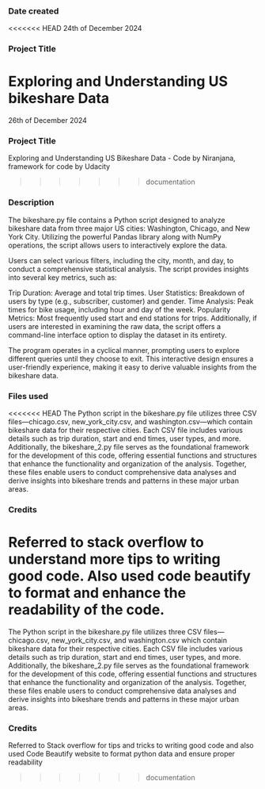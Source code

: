 
### Date created
<<<<<<< HEAD
24th of December 2024

### Project Title
Exploring and Understanding US bikeshare Data
=======
26th of December 2024

### Project Title
Exploring and Understanding US Bikeshare Data - Code by Niranjana, framework for code by Udacity
>>>>>>> documentation

### Description
The bikeshare.py file contains a Python script designed to analyze bikeshare data from three major US cities: Washington, Chicago, and New York City. Utilizing the powerful Pandas library along with NumPy operations, the script allows users to interactively explore the data.

Users can select various filters, including the city, month, and day, to conduct a comprehensive statistical analysis. The script provides insights into several key metrics, such as:

Trip Duration: Average and total trip times.
User Statistics: Breakdown of users by type (e.g., subscriber, customer) and gender.
Time Analysis: Peak times for bike usage, including hour and day of the week.
Popularity Metrics: Most frequently used start and end stations for trips.
Additionally, if users are interested in examining the raw data, the script offers a command-line interface option to display the dataset in its entirety.

The program operates in a cyclical manner, prompting users to explore different queries until they choose to exit. This interactive design ensures a user-friendly experience, making it easy to derive valuable insights from the bikeshare data.

### Files used
<<<<<<< HEAD
The Python script in the bikeshare.py file utilizes three CSV files—chicago.csv, new_york_city.csv, and washington.csv—which contain bikeshare data for their respective cities. Each CSV file includes various details such as trip duration, start and end times, user types, and more. Additionally, the bikeshare_2.py file serves as the foundational framework for the development of this code, offering essential functions and structures that enhance the functionality and organization of the analysis. Together, these files enable users to conduct comprehensive data analyses and derive insights into bikeshare trends and patterns in these major urban areas.

### Credits
Referred to stack overflow to understand more tips to writing good code. Also used code beautify to format and enhance the readability of the code.
=======
The Python script in the bikeshare.py file utilizes three CSV files—chicago.csv, new_york_city.csv, and washington.csv which contain bikeshare data for their respective cities. Each CSV file includes various details such as trip duration, start and end times, user types, and more. Additionally, the bikeshare_2.py file serves as the foundational framework for the development of this code, offering essential functions and structures that enhance the functionality and organization of the analysis. Together, these files enable users to conduct comprehensive data analyses and derive insights into bikeshare trends and patterns in these major urban areas.

### Credits
Referred to Stack overflow for tips and tricks to writing good code and also used Code Beautify website to format python data and ensure proper readability
>>>>>>> documentation
